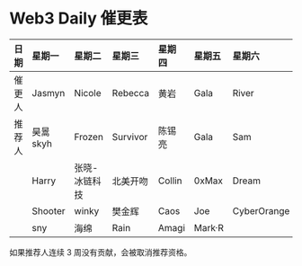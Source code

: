# Web3 Daily 催更表

|日期|星期一|星期二|星期三|星期四|星期五|星期六|星期天|
|:----|:----|:----|:----|:----|:----|:----|:----|
|催更人|Jasmyn      |Nicole        |Rebecca   |黄岩     |Gala        |River        |林柒柒        |
|推荐人|昊暠skyh     |Frozen       |Survivor  |陈锡亮    |Gala        |Sam          |Yan          |
|     |Harry        |张晓-冰链科技 |北美开吻   |Collin   |0xMax        |Dream        |Zhangxuesong |
|     |Shooter      |winky        |樊金辉     |Caos     |Joe          |CyberOrange  |Aaron        |
|     |sny          |海绵          |Rain      | Amagi    | Mark·R     |             |             |

如果推荐人连续 3 周没有贡献，会被取消推荐资格。
